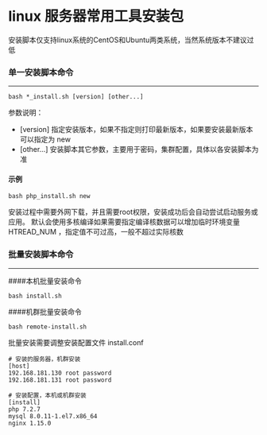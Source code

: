 linux 服务器常用工具安装包
===============

安装脚本仅支持linux系统的CentOS和Ubuntu两类系统，当然系统版本不建议过低


### 单一安装脚本命令
-----------------
```
bash *_install.sh [version] [other...]
```

参数说明：
* [version]  指定安装版本，如果不指定则打印最新版本，如果要安装最新版本可以指定为 new
* [other...]  安装脚本其它参数，主要用于密码，集群配置，具体以各安装脚本为准

#### 示例
```
bash php_install.sh new
```


安装过程中需要外网下载，并且需要root权限，安装成功后会自动尝试启动服务或应用。
默认会使用多核编译如果需要指定编译核数据可以增加临时环境变量 HTREAD_NUM ，指定值不可过高，一般不超过实际核数


### 批量安装脚本命令
-----------------
####本机批量安装命令
```
bash install.sh
```
####机群批量安装命令
```
bash remote-install.sh
```

批量安装需要调整安装配置文件 install.conf
```
# 安装的服务器，机群安装
[host]
192.168.181.130 root password
192.168.181.131 root password

# 安装配置，本机或机群安装
[install]
php 7.2.7
mysql 8.0.11-1.el7.x86_64
nginx 1.15.0
```


